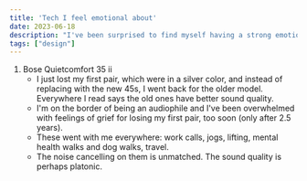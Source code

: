 ```yaml
---
title: 'Tech I feel emotional about'
date: 2023-06-18
description: "I've been surprised to find myself having a strong emotional attachment to these items."
tags: ["design"]
---
```


1. Bose Quietcomfort 35 ii
    - I just lost my first pair, which were in a silver color, and instead of replacing with the new 45s, I went back for the older model. Everywhere I read says the old ones have better sound quality. 
    - I'm on the border of being an audiophile and I've been overwhelmed with feelings of grief for losing my first pair, too soon (only after 2.5 years).
    - These went with me everywhere: work calls, jogs, lifting, mental health walks and dog walks, travel.
    - The noise cancelling on them is unmatched. The sound quality is perhaps platonic.